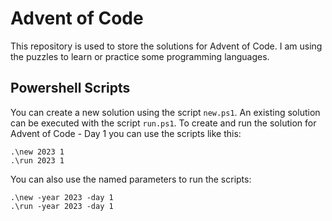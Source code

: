 # Advent of Code
This repository is used to store the solutions for Advent of Code. I am using the puzzles to learn or practice some programming languages.

## Powershell Scripts
You can create a new solution using the script `new.ps1`. An existing solution can be executed with the script `run.ps1`. To create and run the solution for Advent of Code - Day 1 you can use the scripts like this:

```
.\new 2023 1
.\run 2023 1
```

You can also use the named parameters to run the scripts:

```
.\new -year 2023 -day 1
.\run -year 2023 -day 1
```